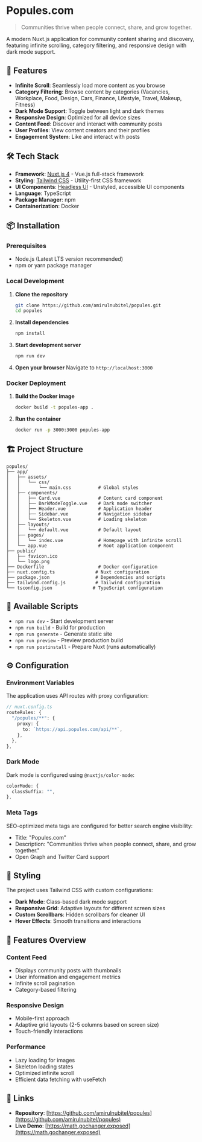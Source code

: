 # Popules.com

> Communities thrive when people connect, share, and grow together.

A modern Nuxt.js application for community content sharing and discovery, featuring infinite scrolling, category filtering, and responsive design with dark mode support.

## 🚀 Features

-  **Infinite Scroll**: Seamlessly load more content as you browse
-  **Category Filtering**: Browse content by categories (Vacancies, Workplace, Food, Design, Cars, Finance, Lifestyle, Travel, Makeup, Fitness)
-  **Dark Mode Support**: Toggle between light and dark themes
-  **Responsive Design**: Optimized for all device sizes
-  **Content Feed**: Discover and interact with community posts
-  **User Profiles**: View content creators and their profiles
-  **Engagement System**: Like and interact with posts

## 🛠️ Tech Stack

-  **Framework**: [Nuxt.js 4](https://nuxt.com/) - Vue.js full-stack framework
-  **Styling**: [Tailwind CSS](https://tailwindcss.com/) - Utility-first CSS framework
-  **UI Components**: [Headless UI](https://headlessui.com/) - Unstyled, accessible UI components
-  **Language**: TypeScript
-  **Package Manager**: npm
-  **Containerization**: Docker

## 📦 Installation

### Prerequisites

-  Node.js (Latest LTS version recommended)
-  npm or yarn package manager

### Local Development

1. **Clone the repository**

   ```bash
   git clone https://github.com/amirulnubitel/popules.git
   cd popules
   ```

2. **Install dependencies**

   ```bash
   npm install
   ```

3. **Start development server**

   ```bash
   npm run dev
   ```

4. **Open your browser**
   Navigate to `http://localhost:3000`

### Docker Deployment

1. **Build the Docker image**

   ```bash
   docker build -t popules-app .
   ```

2. **Run the container**
   ```bash
   docker run -p 3000:3000 popules-app
   ```

## 🏗️ Project Structure

```
popules/
├── app/
│   ├── assets/
│   │   └── css/
│   │       └── main.css          # Global styles
│   ├── components/
│   │   ├── Card.vue              # Content card component
│   │   ├── DarkModeToggle.vue    # Dark mode switcher
│   │   ├── Header.vue            # Application header
│   │   ├── Sidebar.vue           # Navigation sidebar
│   │   └── Skeleton.vue          # Loading skeleton
│   ├── layouts/
│   │   └── default.vue           # Default layout
│   ├── pages/
│   │   └── index.vue             # Homepage with infinite scroll
│   └── app.vue                   # Root application component
├── public/
│   ├── favicon.ico
│   └── logo.png
├── Dockerfile                    # Docker configuration
├── nuxt.config.ts               # Nuxt configuration
├── package.json                 # Dependencies and scripts
├── tailwind.config.js           # Tailwind configuration
└── tsconfig.json               # TypeScript configuration
```

## 🔧 Available Scripts

-  `npm run dev` - Start development server
-  `npm run build` - Build for production
-  `npm run generate` - Generate static site
-  `npm run preview` - Preview production build
-  `npm run postinstall` - Prepare Nuxt (runs automatically)

## ⚙️ Configuration

### Environment Variables

The application uses API routes with proxy configuration:

```typescript
// nuxt.config.ts
routeRules: {
  "/popules/**": {
    proxy: {
      to: `https://api.popules.com/api/**`,
    },
  },
},
```

### Dark Mode

Dark mode is configured using `@nuxtjs/color-mode`:

```typescript
colorMode: {
  classSuffix: "",
},
```

### Meta Tags

SEO-optimized meta tags are configured for better search engine visibility:

-  Title: "Popules.com"
-  Description: "Communities thrive when people connect, share, and grow together."
-  Open Graph and Twitter Card support

## 🎨 Styling

The project uses Tailwind CSS with custom configurations:

-  **Dark Mode**: Class-based dark mode support
-  **Responsive Grid**: Adaptive layouts for different screen sizes
-  **Custom Scrollbars**: Hidden scrollbars for cleaner UI
-  **Hover Effects**: Smooth transitions and interactions

## 📱 Features Overview

### Content Feed

-  Displays community posts with thumbnails
-  User information and engagement metrics
-  Infinite scroll pagination
-  Category-based filtering

### Responsive Design

-  Mobile-first approach
-  Adaptive grid layouts (2-5 columns based on screen size)
-  Touch-friendly interactions

### Performance

-  Lazy loading for images
-  Skeleton loading states
-  Optimized infinite scroll
-  Efficient data fetching with useFetch

## 🔗 Links

-  **Repository**: [https://github.com/amirulnubitel/popules](https://github.com/amirulnubitel/popules)
-  **Live Demo**: [https://math.gochanger.exposed](https://math.gochanger.exposed)
